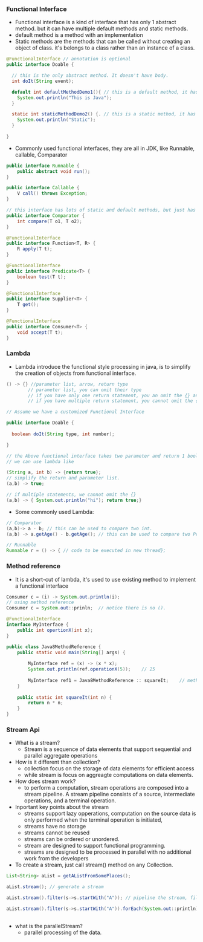 ### Functional Interface
- Functional interface is a kind of interface that has only 1 abstract method. but it can have multiple default methods and static methods.
- default method is a method with an implementation
- Static methods are the methods that can be called without creating an object of class. it's belongs to a class rather than an instance of a class.
```java
@FunctionalInterface // annotation is optional
public interface Doable {

  // this is the only abstract method. It doesn't have body.
  int doIt(String event);

  default int defaultMethodDemo1(){ // this is a default method, it has body.
    System.out.println("This is Java");
  }

  static int staticMethodDemo2() {. // this is a static method, it has body.
    System.out.println("Static");
  }
  
}

```
- Commonly used functional interfaces, they are all in JDK, like Runnable, callable, Comparator
```java
public interface Runnable {
    public abstract void run();
}

public interface Callable {
    V call() throws Exception;
}

// this interface has lots of static and default methods, but just has 1 abstract method.
public interface Comparator {
    int compare(T o1, T o2);
}

@FunctionalInterface
public interface Function<T, R> {
    R apply(T t);
}

@FunctionalInterface
public interface Predicate<T> {
    boolean test(T t);
}

@FunctionalInterface
public interface Supplier<T> {
    T get();
}

@FunctionalInterface
public interface Consumer<T> {
    void accept(T t);
}
```

### Lambda
- Lambda introduce the functional style processing in java, is to simplify the creation of objects from functional interface.
```java
() -> {} //parameter list, arrow, return type
        // parameter list, you can omit their type
        // if you have only one return statement, you an omit the {} and return keyword
        // if you have multiple return statement, you cannot omit the {}

// Assume we have a customized Functional Interface

public interface Doable {
  
  boolean doIt(String type, int number);

}

// the Above functional interface takes two parameter and return 1 boolean.
// we can use lambda like

(String a, int b) -> {return true};
// simplify the return and parameter list.
(a,b) -> true;

// if multiple statements, we cannot omit the {}
(a,b) -> { System.out.println("hi"); return true;}
```
- Some commonly used Lambda:
```java
// Comparator
(a,b)-> a - b; // this can be used to compare two int.
(a,b) -> a.getAge() - b.getAge(); // this can be used to compare two Person's age

// Runnable
Runnable r = () -> { // code to be executed in new thread};
```
### Method reference
- It is a short-cut of lambda, it's used to use existing method to implement a functional interface
```java
Consumer c = (i) -> System.out.println(i);
// using method reference
Consumer c = System.out::prinln;  // notice there is no ().
```
```java
@FunctionalInterface
interface MyInterface {
    public int opertionX(int x);
}

public class Java8MethodReference {
    public static void main(String[] args) {
    
        MyInterface ref = (x) -> (x * x);
        System.out.println(ref.operationX(5));    // 25
    
        MyInterface ref1 = Java8MethodReference :: squareIt;    // method reference
    }
  
    public static int squareIt(int n) {
        return n * n;
    }
}

```

### Stream Api
- What is a stream?
  - Stream is a sequence of data elements that support sequential and parallel aggregate operations
- How is it different than collection?
  - collection focus on the storage of data elements for efficient access
  - while stream is focus on aggreagte computations on data elements.
- How does stream work?
  - to perform a computation, stream operations are composed into a stream pipeline. A stream pipeline consists of a source, intermediate operations, and a terminal operation.
- Inportant key points about the stream
  - streams support lazy opperations, computation on the source data is only performed when the terminal operation is initiated,
  - streams have no storage
  - streams cannot be reused
  - streams can be ordered or unordered.
  - stream are designed to support functional programming.
  - streams are designed to be processed in parallel with no additional work from the developers
- To create a stream, just call stream() method on any Collection. 
```java
List<String> aList = getAListFromSomePlaces();

aList.stream(); // generate a stream

aList.stream().filter(s->s.startWith("A")); // pipeline the stream, filter out, keep the strings starting with A

aList.stream().filter(s->s.startWith("A")).forEach(System.out::println); // a complete pipeline includes intermediate operation and only 1 termination operation.
 
```
- what is the parallelStream?
  - parallel processing of the data.
